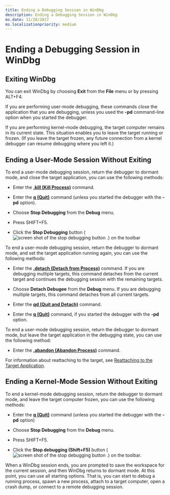 ```yaml
---
title: Ending a Debugging Session in WinDbg
description: Ending a Debugging Session in WinDbg
ms.date: 11/28/2017
ms.localizationpriority: medium
---
```


# Ending a Debugging Session in WinDbg


## <span id="Exiting_WinDbg"></span><span id="exiting_windbg"></span><span id="EXITING_WINDBG"></span>Exiting WinDbg


You can exit WinDbg by choosing **Exit** from the **File** menu or by pressing ALT+F4.

If you are performing user-mode debugging, these commands close the application that you are debugging, unless you used the **-pd** command-line option when you started the debugger.

If you are performing kernel-mode debugging, the target computer remains in its current state. This situation enables you to leave the target running or frozen. (If you leave the target frozen, any future connection from a kernel debugger can resume debugging where you left it.)

## <span id="ending_a_user_mode_session_without_exiting"></span><span id="ENDING_A_USER_MODE_SESSION_WITHOUT_EXITING"></span>Ending a User-Mode Session Without Exiting


To end a user-mode debugging session, return the debugger to dormant mode, and close the target application, you can use the following methods:

-   Enter the [**.kill (Kill Process)**](-kill--kill-process-.md) command.

-   Enter the [**q (Quit)**](q--qq--quit-.md) command (unless you started the debugger with the **-pd** option).

-   Choose **Stop Debugging** from the **Debug** menu.
-   Press SHIFT+F5.

-   Click the **Stop Debugging** button (![screen shot of the stop debugging button .](images/tbstop.png)) on the toolbar

To end a user-mode debugging session, return the debugger to dormant mode, and set the target application running again, you can use the following methods:

-   Enter the [**.detach (Detach from Process)**](-detach--detach-from-process-.md) command. If you are debugging multiple targets, this command detaches from the current target and continues the debugging session with the remaining targets.

-   Choose **Detach Debugee** from the **Debug** menu. If you are debugging multiple targets, this command detaches from all current targets.

-   Enter the [**qd (Quit and Detach)**](qd--quit-and-detach-.md) command.

-   Enter the [**q (Quit)**](q--qq--quit-.md) command, if you started the debugger with the **-pd** option.

To end a user-mode debugging session, return the debugger to dormant mode, but leave the target application in the debugging state, you can use the following method:

-   Enter the [**.abandon (Abandon Process)**](-abandon--abandon-process-.md) command.

For information about reattaching to the target, see [Reattaching to the Target Application](reattaching-to-the-target-application.md).

## <span id="Ending_a_Kernel-Mode_Session_Without_Exiting"></span><span id="ending_a_kernel-mode_session_without_exiting"></span><span id="ENDING_A_KERNEL-MODE_SESSION_WITHOUT_EXITING"></span>Ending a Kernel-Mode Session Without Exiting


To end a kernel-mode debugging session, return the debugger to dormant mode, and leave the target computer frozen, you can use the following methods:

-   Enter the [**q (Quit)**](q--qq--quit-.md) command (unless you started the debugger with the **-pd** option)

-   Choose **Stop Debugging** from the **Debug** menu.
-   Press SHIFT+F5.

-   Click the **Stop debugging (Shift+F5)** button (![screen shot of the stop debugging button .](images/tbstop.png)) on the toolbar.

When a WinDbg session ends, you are prompted to save the workspace for the current session, and then WinDbg returns to dormant mode. At this point, you can use all starting options. That is, you can start to debug a running process, spawn a new process, attach to a target computer, open a crash dump, or connect to a remote debugging session.

 

 





